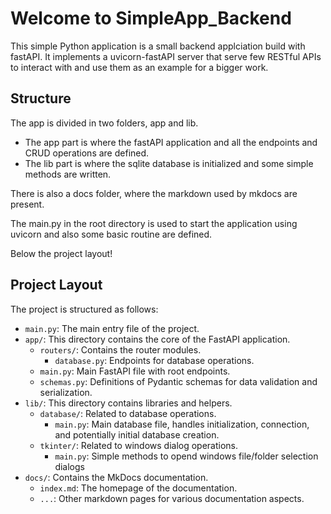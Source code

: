# Welcome to SimpleApp_Backend

This simple Python application is a small backend applciation build with fastAPI.
It implements a uvicorn-fastAPI server that serve few RESTful APIs to interact with and use them as an example for a bigger work.

## Structure

The app is divided in two folders, app and lib.
- The app part is where the fastAPI application and all the endpoints and CRUD operations are defined.
- The lib part is where the sqlite database is initialized and some simple methods are written.

There is also a docs folder, where the markdown used by mkdocs are present.

The main.py in the root directory is used to start the application using uvicorn and also some basic routine are defined.

Below the project layout!


## Project Layout

The project is structured as follows:

- `main.py`: The main entry file of the project.
- `app/`: This directory contains the core of the FastAPI application.
    - `routers/`: Contains the router modules.
        - `database.py`: Endpoints for database operations.
    - `main.py`: Main FastAPI file with root endpoints.
    - `schemas.py`: Definitions of Pydantic schemas for data validation and serialization.
- `lib/`: This directory contains libraries and helpers.
    - `database/`: Related to database operations.
        - `main.py`: Main database file, handles initialization, connection, and potentially initial database creation.
    - `tkinter/`: Related to windows dialog operations.
        - `main.py`: Simple methods to opend windows file/folder selection dialogs
- `docs/`: Contains the MkDocs documentation.
    - `index.md`: The homepage of the documentation.
    - `...`: Other markdown pages for various documentation aspects.

